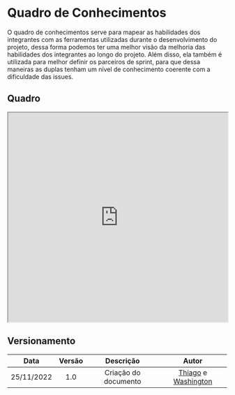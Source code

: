 # Quadro de Conhecimentos

O quadro de conhecimentos serve para mapear as habilidades dos integrantes com as ferramentas utilizadas durante o desenvolvimento do projeto, dessa forma podemos ter uma melhor visão da melhoria das habilidades dos integrantes ao longo do projeto.
Além disso, ela também é utilizada para melhor definir os parceiros de sprint, para que dessa maneiras as duplas tenham um nível de conhecimento coerente com a dificuldade das issues.

## Quadro

<iframe width="100%" height="480px" style={{minWidth: "640px", minHeight: "480px", backgroundColor: "#f4f4f4", border: "1px solid #efefef" }} src="https://docs.google.com/spreadsheets/d/e/2PACX-1vSrgARx6lS9fCLhej_ax3L3Oa_twaUD4CQ2FClTR8Emht22TfahIB6d1BKXXePD_7zI_gALXVnhVPK5/pubhtml?widget=true&amp;headers=false"></iframe>

## Versionamento

|    Data    | Versão |       Descrição       |                  Autor                   |
| :--------: | :----: | :-------------------: | :--------------------------------------: |
| 25/11/2022 |  1.0   | Criação do documento  |  [Thiago](https://github.com/ThiagoGMF) e [Washington](https://github.com/WashingtonBispo)|